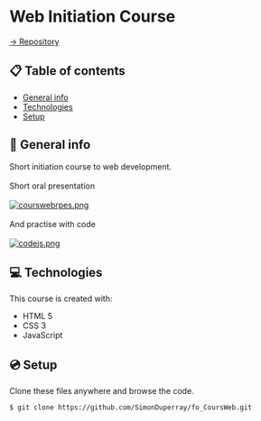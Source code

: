 # Web Initiation Course

[-> Repository](https://github.com/SimonDuperray/fo_CoursWeb)

## :clipboard: Table of contents
* [General info](#general-info)
* [Technologies](#technologies)
* [Setup](#setup)

## :page_facing_up: General info
Short initiation course to web development.
<br><br>Short oral presentation<br><br>
[![courswebrpes.png](https://i.postimg.cc/W36BcLRc/courswebrpes.png)](https://postimg.cc/0MjW742V)
<br><br>And practise with code<br><br>
[![codejs.png](https://i.postimg.cc/vmyXF1GD/codejs.png)](https://postimg.cc/tsrFF4ZH)
	
## :computer: Technologies
This course is created with:
* HTML 5
* CSS 3
* JavaScript
	
## :cd: Setup
Clone these files anywhere and browse the code.
```batch
$ git clone https://github.com/SimonDuperray/fo_CoursWeb.git
```
